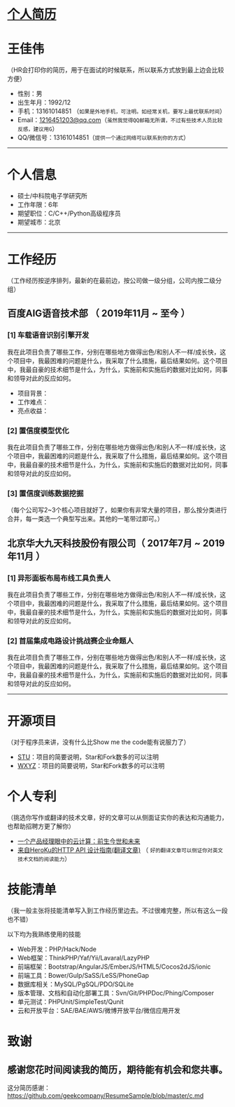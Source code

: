 # [个人简历](https://github.com/wjwever/gitblog/issues/21)

# 王佳伟
（HR会打印你的简历，用于在面试的时候联系，所以联系方式放到最上边会比较方便）
- 性别：男
- 出生年月：1992/12 
- 手机：13161014851 （```如果是外地手机，可注明。如经常关机，要写上最优联系时间```）
- Email：1216451203@qq.com（```虽然我觉得QQ邮箱无所谓，不过有些技术人员比较反感，建议用G```）
- QQ/微信号：13161014851（```提供一个通过网络可以联系到你的方式```）

---

# 个人信息
 - 硕士/中科院电子学研究所 
 - 工作年限：6年
 - 期望职位：C/C++/Python高级程序员
 - 期望城市：北京

---

# 工作经历
（工作经历按逆序排列，最新的在最前边，按公司做一级分组，公司内按二级分组）

## 百度AIG语音技术部 （ 2019年11月 ~ 至今 ）

###  [1] 车载语音识别引擎开发 

我在此项目负责了哪些工作，分别在哪些地方做得出色/和别人不一样/成长快，这个项目中，我最困难的问题是什么，我采取了什么措施，最后结果如何。这个项目中，我最自豪的技术细节是什么，为什么，实施前和实施后的数据对比如何，同事和领导对此的反应如何。
* 项目背景：
* 工作难点：
* 亮点收益：


### [2] 置信度模型优化 
我在此项目负责了哪些工作，分别在哪些地方做得出色/和别人不一样/成长快，这个项目中，我最困难的问题是什么，我采取了什么措施，最后结果如何。这个项目中，我最自豪的技术细节是什么，为什么，实施前和实施后的数据对比如何，同事和领导对此的反应如何。


### [3] 置信度训练数据挖掘

（每个公司写2~3个核心项目就好了，如果你有非常大量的项目，那么按分类进行合并，每一类选一个典型写出来。其他的一笔带过即可。）

 
## 北京华大九天科技股份有限公司（ 2017年7月 ~ 2019年11月 ）

###  [1] 异形面板布局布线工具负责人 
我在此项目负责了哪些工作，分别在哪些地方做得出色/和别人不一样/成长快，这个项目中，我最困难的问题是什么，我采取了什么措施，最后结果如何。这个项目中，我最自豪的技术细节是什么，为什么，实施前和实施后的数据对比如何，同事和领导对此的反应如何。


### [2] 首届集成电路设计挑战赛企业命题人 
我在此项目负责了哪些工作，分别在哪些地方做得出色/和别人不一样/成长快，这个项目中，我最困难的问题是什么，我采取了什么措施，最后结果如何。这个项目中，我最自豪的技术细节是什么，为什么，实施前和实施后的数据对比如何，同事和领导对此的反应如何。


---

# 开源项目
（对于程序员来讲，没有什么比Show me the code能有说服力了）

 - [STU](http://github.com/yourname/projectname)：项目的简要说明，Star和Fork数多的可以注明
 - [WXYZ](http://github.com/yourname/projectname)：项目的简要说明，Star和Fork数多的可以注明

# 个人专利
（挑选你写作或翻译的技术文章，好的文章可以从侧面证实你的表达和沟通能力，也帮助招聘方更了解你）

- [一个产品经理眼中的云计算：前生今世和未来](http://get.jobdeer.com/706.get)
- [来自HeroKu的HTTP API 设计指南(翻译文章)](http://get.jobdeer.com/343.get) （ ```好的翻译文章可以侧证你对英文技术文档的阅读能力```）


# 技能清单
（我一般主张将技能清单写入到工作经历里边去。不过很难完整，所以有这么一段也不错）

以下均为我熟练使用的技能

- Web开发：PHP/Hack/Node
- Web框架：ThinkPHP/Yaf/Yii/Lavaral/LazyPHP
- 前端框架：Bootstrap/AngularJS/EmberJS/HTML5/Cocos2dJS/ionic
- 前端工具：Bower/Gulp/SaSS/LeSS/PhoneGap
- 数据库相关：MySQL/PgSQL/PDO/SQLite
- 版本管理、文档和自动化部署工具：Svn/Git/PHPDoc/Phing/Composer
- 单元测试：PHPUnit/SimpleTest/Qunit
- 云和开放平台：SAE/BAE/AWS/微博开放平台/微信应用开发


# 致谢
感谢您花时间阅读我的简历，期待能有机会和您共事。
---
这分简历感谢：https://github.com/geekcompany/ResumeSample/blob/master/c.md